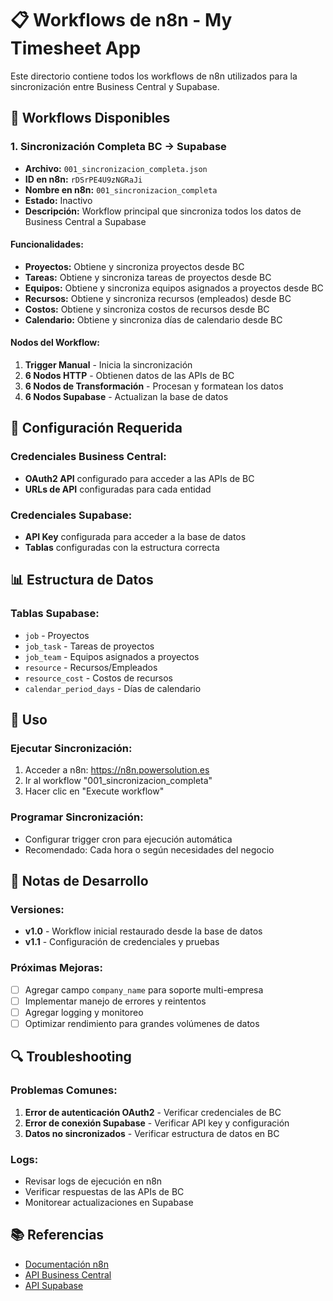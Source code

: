 # 📋 Workflows de n8n - My Timesheet App

Este directorio contiene todos los workflows de n8n utilizados para la sincronización entre Business Central y Supabase.

## 🚀 Workflows Disponibles

### 1. **Sincronización Completa BC → Supabase**

- **Archivo:** `001_sincronizacion_completa.json`
- **ID en n8n:** `rDSrPE4U9zNGRaJi`
- **Nombre en n8n:** `001_sincronizacion_completa`
- **Estado:** Inactivo
- **Descripción:** Workflow principal que sincroniza todos los datos de Business Central a Supabase

#### **Funcionalidades:**

- **Proyectos:** Obtiene y sincroniza proyectos desde BC
- **Tareas:** Obtiene y sincroniza tareas de proyectos desde BC
- **Equipos:** Obtiene y sincroniza equipos asignados a proyectos desde BC
- **Recursos:** Obtiene y sincroniza recursos (empleados) desde BC
- **Costos:** Obtiene y sincroniza costos de recursos desde BC
- **Calendario:** Obtiene y sincroniza días de calendario desde BC

#### **Nodos del Workflow:**

1. **Trigger Manual** - Inicia la sincronización
2. **6 Nodos HTTP** - Obtienen datos de las APIs de BC
3. **6 Nodos de Transformación** - Procesan y formatean los datos
4. **6 Nodos Supabase** - Actualizan la base de datos

## 🔧 Configuración Requerida

### **Credenciales Business Central:**

- **OAuth2 API** configurado para acceder a las APIs de BC
- **URLs de API** configuradas para cada entidad

### **Credenciales Supabase:**

- **API Key** configurada para acceder a la base de datos
- **Tablas** configuradas con la estructura correcta

## 📊 Estructura de Datos

### **Tablas Supabase:**

- `job` - Proyectos
- `job_task` - Tareas de proyectos
- `job_team` - Equipos asignados a proyectos
- `resource` - Recursos/Empleados
- `resource_cost` - Costos de recursos
- `calendar_period_days` - Días de calendario

## 🚀 Uso

### **Ejecutar Sincronización:**

1. Acceder a n8n: https://n8n.powersolution.es
2. Ir al workflow "001_sincronizacion_completa"
3. Hacer clic en "Execute workflow"

### **Programar Sincronización:**

- Configurar trigger cron para ejecución automática
- Recomendado: Cada hora o según necesidades del negocio

## 📝 Notas de Desarrollo

### **Versiones:**

- **v1.0** - Workflow inicial restaurado desde la base de datos
- **v1.1** - Configuración de credenciales y pruebas

### **Próximas Mejoras:**

- [ ] Agregar campo `company_name` para soporte multi-empresa
- [ ] Implementar manejo de errores y reintentos
- [ ] Agregar logging y monitoreo
- [ ] Optimizar rendimiento para grandes volúmenes de datos

## 🔍 Troubleshooting

### **Problemas Comunes:**

1. **Error de autenticación OAuth2** - Verificar credenciales de BC
2. **Error de conexión Supabase** - Verificar API key y configuración
3. **Datos no sincronizados** - Verificar estructura de datos en BC

### **Logs:**

- Revisar logs de ejecución en n8n
- Verificar respuestas de las APIs de BC
- Monitorear actualizaciones en Supabase

## 📚 Referencias

- [Documentación n8n](https://docs.n8n.io/)
- [API Business Central](https://docs.microsoft.com/en-us/dynamics365/business-central/dev-itpro/api-reference/v2.0/)
- [API Supabase](https://supabase.com/docs/reference/javascript/introduction)
